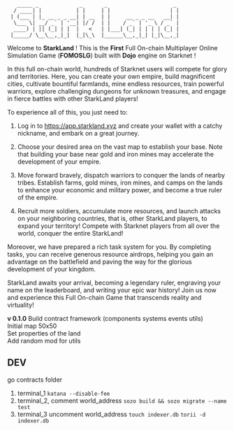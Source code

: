 ```
   _____ _             _       _                     _ 
  / ____| |           | |     | |                   | |
 | (___ | |_ __ _ _ __| | __  | |     __ _ _ __   __| |
  \___ \| __/ _` | '__| |/ /  | |    / _` | '_ \ / _` |
  ____) | || (_| | |  |   <   | |___| (_| | | | | (_| |
 |_____/ \__\__,_|_|  |_|\_\  |______\__,_|_| |_|\__,_|
```
Welcome to **StarkLand** ! This is the **First** Full On-chain Multiplayer Online Simulation Game (**FOMOSLG**) built with **Dojo** engine on Starknet !  

In this full on-chain world, hundreds of Starknet users will compete for glory and territories. Here, you can create your own empire, build magnificent cities, cultivate bountiful farmlands, mine endless resources, train powerful warriors, explore challenging dungeons for unknown treasures, and engage in fierce battles with other StarkLand players!  

To experience all of this, you just need to:  

1. Log in to https://app.starkland.xyz and create your wallet with a catchy nickname, and embark on a great journey.  

2. Choose your desired area on the vast map to establish your base. Note that building your base near gold and iron mines may accelerate the development of your empire.  

3. Move forward bravely, dispatch warriors to conquer the lands of nearby tribes. Establish farms, gold mines, iron mines, and camps on the lands to enhance your economic and military power, and become a true ruler of the empire.  

4. Recruit more soldiers, accumulate more resources, and launch attacks on your neighboring countries, that is, other StarkLand players, to expand your territory! Compete with Starknet players from all over the world, conquer the entire StarkLand!  

Moreover, we have prepared a rich task system for you. By completing tasks, you can receive generous resource airdrops, helping you gain an advantage on the battlefield and paving the way for the glorious development of your kingdom.  

StarkLand awaits your arrival, becoming a legendary ruler, engraving your name on the leaderboard, and writing your epic war history! Join us now and experience this Full On-chain Game that transcends reality and virtuality!  

**v 0.1.0**
Build contract framework (components systems events utils)  
Initial map 50x50  
Set properties of the land  
Add random mod for utils  


## DEV

go contracts folder

1. terminal_1
`katana --disable-fee`
2. terminal_2, comment world_address
`sozo build && sozo migrate --name test`
3. terminal_3 uncomment world_address
`touch indexer.db`
`torii -d indexer.db`
